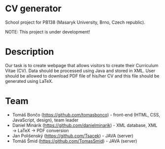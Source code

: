CV generator
============

School project for PB138 (Masaryk University, Brno, Czech republic).

NOTE: This project is under development!

# Description
Our task is to create webpage that allows visitors to create their Curriculum Vitae (CV). Data should be processed using Java and stored in XML. User should be allowed to download PDF file of his/her CV and this file should be generated using LaTeX.

# Team
* Tomáš Bončo (https://github.com/tomasbonco) - front-end (HTML, CSS, JavaScript, design), team leader
* Daniel Minárik (https://github.com/danielminarik) - XML database, XML -> LaTeX -> PDF conversion
* Jan Polišenský (https://github.com/Tsacek) - JAVA (server)
* Tomáš Šmid (https://github.com/TomasSmid) - JAVA (server)

